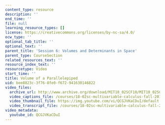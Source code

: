 ```yaml
---
content_type: resource
description: ''
end_time: ''
file: null
learning_resource_types: []
license: https://creativecommons.org/licenses/by-nc-sa/4.0/
ocw_type: ''
optional_tab_title: ''
optional_text: ''
parent_title: 'Session 6: Volumes and Determinants in Space'
parent_type: CourseSection
related_resources_text: ''
resource_index_text: ''
resourcetype: Video
start_time: ''
title: Volume of a Parallelepiped
uid: bee8823c-3f76-8fe0-f672-941630146822
video_files:
  archive_url: http://www.archive.org/download/MIT18_02SCF10/MIT18_02SCF10Rec_06_300k.mp4
  video_captions_file: /courses/18-02sc-multivariable-calculus-fall-2010/335c482dc6fd5fb8b8c1f0f6f8251afc_QCGJVKaCDuI.vtt
  video_thumbnail_file: https://img.youtube.com/vi/QCGJVKaCDuI/default.jpg
  video_transcript_file: /courses/18-02sc-multivariable-calculus-fall-2010/acf52632f290146f4057d34c19ca3517_QCGJVKaCDuI.pdf
video_metadata:
  youtube_id: QCGJVKaCDuI
---
```

